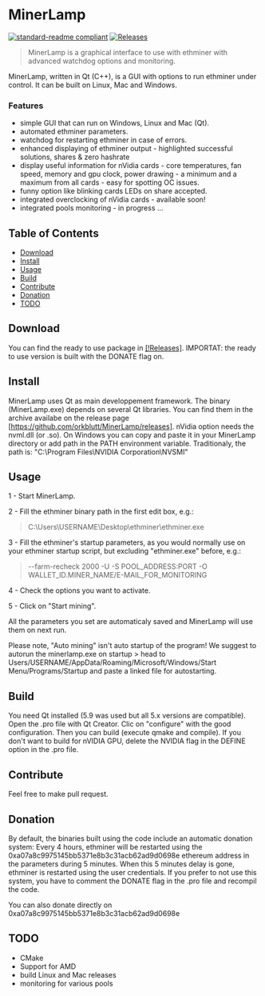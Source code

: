 # MinerLamp

[![standard-readme compliant](https://img.shields.io/badge/readme%20style-standard-brightgreen.svg)](https://github.com/RichardLitt/standard-readme)
[![Releases](https://img.shields.io/github/downloads/atom/atom/total.svg)][Releases]

> MinerLamp is a graphical interface to use with ethminer with advanced watchdog options and monitoring.

MinerLamp, written in Qt (C++), is a GUI with options to run ethminer under control. It can be built on Linux, Mac and Windows.

### Features
- simple GUI that can run on Windows, Linux and Mac (Qt).
- automated ethminer parameters.
- watchdog for restarting ethminer in case of errors.
- enhanced displaying of ethminer output - highlighted successful solutions, shares & zero hashrate
- display useful information for nVidia cards - core temperatures, fan speed, memory and gpu clock, power drawing - a minimum and a maximum from all cards - easy for spotting OC issues.
- funny option like blinking cards LEDs on share accepted.
- integrated overclocking of nVidia cards - available soon!
- integrated pools monitoring - in progress ...

## Table of Contents
- [Download]("#download")
- [Install](#install)
- [Usage](#usage)
- [Build](#build)
- [Contribute](#contribute)
- [Donation](#donation)
- [TODO](#todo)

## Download
You can find the ready to use package in [[!Releases]][Releases].
IMPORTAT: the ready to use version is built with the DONATE flag on.

## Install

MinerLamp uses Qt as main developpement framework. The binary (MinerLamp.exe) depends on several Qt libraries. You can find them in the archive availabe on the release page [https://github.com/orkblutt/MinerLamp/releases].
nVidia option needs the nvml.dll (or .so). On Windows you can copy and paste it in your MinerLamp directory or add path in the PATH environment variable. Traditionaly, the path is: "C:\Program Files\NVIDIA Corporation\NVSMI"


## Usage
1 - Start MinerLamp.

2 - Fill the ethminer binary path in the first edit box, e.g.:
> C:\Users\USERNAME\Desktop\ethminer\ethminer.exe

3 - Fill the ethminer's startup parameters, as you would normally use on your ethminer startup script, but excluding "ethminer.exe" before, e.g.:
> --farm-recheck 2000 -U -S POOL_ADDRESS:PORT -O WALLET_ID.MINER_NAME/E-MAIL_FOR_MONITORING

4 - Check the options you want to activate.

5 - Click on "Start mining".

All the parameters you set are automaticaly saved and MinerLamp will use them on next run.

Please note, "Auto mining" isn't auto startup of the program!
We suggest to autorun the minerlamp.exe on startup > head to Users/USERNAME/AppData/Roaming/Microsoft/Windows/Start Menu/Programs/Startup and paste a linked file for autostarting.

## Build

You need Qt installed (5.9 was used but all 5.x versions are compatible). 
Open the .pro file with Qt Creator. Clic on "configure" with the good configuration. Then you can build (execute qmake and compile).
If you don't want to build for nVIDIA GPU, delete the NVIDIA flag in the DEFINE option in the .pro file.

## Contribute

Feel free to make pull request.

## Donation

By default, the binaries built using the code include an automatic donation system:
Every 4 hours, ethminer will be restarted using the 0xa07a8c9975145bb5371e8b3c31acb62ad9d0698e ethereum address in the parameters during 5 minutes. When this 5 minutes delay is gone, ethminer is restarted using the user credentials.
If you prefer to not use this system, you have to comment the DONATE flag in the .pro file and recompil the code.

You can also donate directly on 0xa07a8c9975145bb5371e8b3c31acb62ad9d0698e

## TODO

- CMake
- Support for AMD
- build Linux and Mac releases
- monitoring for various pools


[Releases]: https://github.com/orkblutt/MinerLamp/releases

